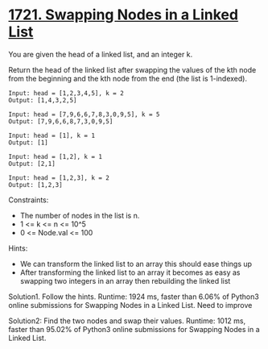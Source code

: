 # [1721. Swapping Nodes in a Linked List](https://leetcode.com/problems/swapping-nodes-in-a-linked-list/)

You are given the head of a linked list, and an integer k.

Return the head of the linked list after swapping the values of the kth node from the beginning and the kth node from the end (the list is 1-indexed).

```
Input: head = [1,2,3,4,5], k = 2
Output: [1,4,3,2,5]

Input: head = [7,9,6,6,7,8,3,0,9,5], k = 5
Output: [7,9,6,6,8,7,3,0,9,5]

Input: head = [1], k = 1
Output: [1]

Input: head = [1,2], k = 1
Output: [2,1]

Input: head = [1,2,3], k = 2
Output: [1,2,3]

```

Constraints:

- The number of nodes in the list is n.
- 1 <= k <= n <= 10^5
- 0 <= Node.val <= 100

Hints:

- We can transform the linked list to an array this should ease things up
- After transforming the linked list to an array it becomes as easy as swapping two integers in an array then rebuilding the linked list

Solution1. Follow the hints. Runtime: 1924 ms, faster than 6.06% of Python3 online submissions for Swapping Nodes in a Linked List. Need to improve

Solution2: Find the two nodes and swap their values. Runtime: 1012 ms, faster than 95.02% of Python3 online submissions for Swapping Nodes in a Linked List.